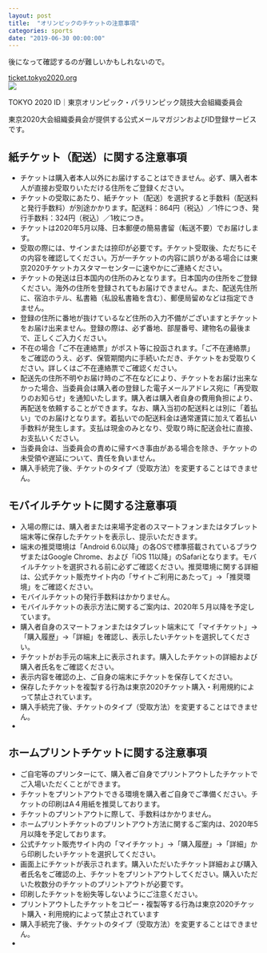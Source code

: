 ```yaml
---
layout: post
title:  "オリンピックのチケットの注意事項"
categories: sports
date: "2019-06-30 00:00:00"
---
```


後になって確認するのが難しいかもしれないので。


<div class="card">
  <a href="https://ticket.tokyo2020.org/Payment"></a>
  <div class="card__header">
    <a href="https://ticket.tokyo2020.org/Payment">ticket.tokyo2020.org</a>
  </div>
  <div class="card__image">
    <img src="https://id.tokyo2020.org/resources/img/tid/user/id_ogp.png">
  </div>
  <div class="card__title">
    <p>TOKYO 2020 ID｜東京オリンピック・パラリンピック競技大会組織委員会</p>
  </div>
  <div class="card__description">
    <p>東京2020大会組織委員会が提供する公式メールマガジンおよびID登録サービスです。</p>
  </div>
</div>


## 紙チケット（配送）に関する注意事項

- チケットは購入者本人以外にお届けすることはできません。必ず、購入者本人が直接お受取りいただける住所をご登録ください。
- チケットの受取にあたり、紙チケット（配送）を選択すると手数料（配送料と発行手数料）が別途かかります。配送料：864円（税込）／1件につき、発行手数料：324円（税込）／1枚につき。
- チケットは2020年5月以降、日本郵便の簡易書留（転送不要）でお届けします。
- 受取の際には、サインまたは捺印が必要です。チケット受取後、ただちにその内容を確認してください。万が一チケットの内容に誤りがある場合には東京2020チケットカスタマーセンターに速やかにご連絡ください。
- チケットの発送は日本国内の住所のみとなります。日本国内の住所をご登録ください。海外の住所を登録されてもお届けできません。また、配送先住所に、宿泊ホテル、私書箱（私設私書箱を含む）、郵便局留めなどは指定できません。
- 登録の住所に番地が抜けているなど住所の入力不備がございますとチケットをお届け出来ません。登録の際は、必ず番地、部屋番号、建物名の最後まで、正しくご入力ください。
- 不在の場合「ご不在連絡票」がポスト等に投函されます。「ご不在連絡票」をご確認のうえ、必ず、保管期間内に手続いただき、チケットをお受取りください。詳しくはご不在連絡票でご確認ください。
- 配送先の住所不明やお届け時のご不在などにより、チケットをお届け出来なかった場合、当委員会は購入者の登録した電子メールアドレス宛に「再受取りのお知らせ」を通知いたします。購入者は購入者自身の費用負担により、再配送を依頼することができます。なお、購入当初の配送料とは別に「着払い」でのお届けとなります。着払いでの配送料金は通常運賃に加えて着払い手数料が発生します。支払は現金のみとなり、受取り時に配送会社に直接、お支払いください。
- 当委員会は、当委員会の責めに帰すべき事由がある場合を除き、チケットの未受領や遅延について、責任を負いません。
- 購入手続完了後、チケットのタイプ（受取方法）を変更することはできません。

## モバイルチケットに関する注意事項

- 入場の際には、購入者または来場予定者のスマートフォンまたはタブレット端末等に保存したチケットを表示し、提示いただきます。
- 端末の推奨環境は「Android 6.0以降」の各OSで標準搭載されているブラウザまたはGoogle Chrome、および「iOS 11以降」のSafariとなります。モバイルチケットを選択される前に必ずご確認ください。推奨環境に関する詳細は、公式チケット販売サイト内の「サイトご利用にあたって」→「推奨環境」をご確認ください。
- モバイルチケットの発行手数料はかかりません。
- モバイルチケットの表示方法に関するご案内は、2020年５月以降を予定しています。
- 購入者自身のスマートフォンまたはタブレット端末にて「マイチケット」→「購入履歴」→「詳細」を確認し、表示したいチケットを選択してください。
- チケットがお手元の端末上に表示されます。購入したチケットの詳細および購入者氏名をご確認ください。
- 表示内容を確認の上、ご自身の端末にチケットを保存してください。
- 保存したチケットを複製する行為は東京2020チケット購入・利用規約によって禁止されています。
- 購入手続完了後、チケットのタイプ（受取方法）を変更することはできません。
- 

## ホームプリントチケットに関する注意事項
- ご自宅等のプリンターにて、購入者ご自身でプリントアウトしたチケットでご入場いただくことができます。
- チケットをプリントアウトできる環境を購入者ご自身でご準備ください。チケットの印刷はA４用紙を推奨しております。
- チケットのプリントアウトに際して、手数料はかかりません。
- ホームプリントチケットのプリントアウト方法に関するご案内は、2020年5月以降を予定しております。
- 公式チケット販売サイト内の「マイチケット」→「購入履歴」→「詳細」から印刷したいチケットを選択してください。
- 画面上にチケットが表示されます。購入いただいたチケット詳細および購入者氏名をご確認の上、チケットをプリントアウトしてください。購入いただいた枚数分のチケットのプリントアウトが必要です。
- 印刷したチケットを紛失等しないようにご注意ください。
- プリントアウトしたチケットをコピー・複製等する行為は東京2020チケット購入・利用規約によって禁止されています
- 購入手続完了後、チケットのタイプ（受取方法）を変更することはできません。
- 
